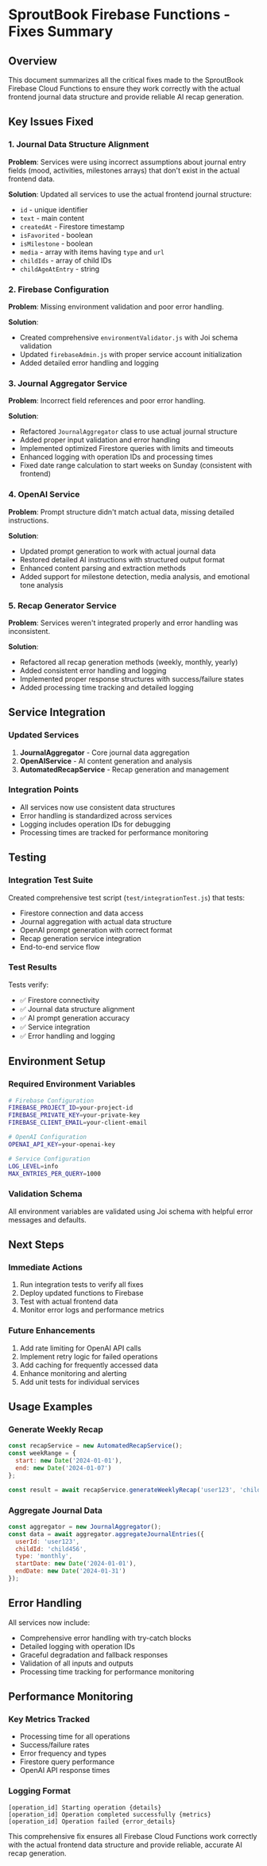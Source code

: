 # SproutBook Firebase Functions - Fixes Summary

## Overview
This document summarizes all the critical fixes made to the SproutBook Firebase Cloud Functions to ensure they work correctly with the actual frontend journal data structure and provide reliable AI recap generation.

## Key Issues Fixed

### 1. Journal Data Structure Alignment
**Problem**: Services were using incorrect assumptions about journal entry fields (mood, activities, milestones arrays) that don't exist in the actual frontend data.

**Solution**: Updated all services to use the actual frontend journal structure:
- `id` - unique identifier
- `text` - main content
- `createdAt` - Firestore timestamp
- `isFavorited` - boolean
- `isMilestone` - boolean  
- `media` - array with items having `type` and `url`
- `childIds` - array of child IDs
- `childAgeAtEntry` - string

### 2. Firebase Configuration
**Problem**: Missing environment validation and poor error handling.

**Solution**: 
- Created comprehensive `environmentValidator.js` with Joi schema validation
- Updated `firebaseAdmin.js` with proper service account initialization
- Added detailed error handling and logging

### 3. Journal Aggregator Service
**Problem**: Incorrect field references and poor error handling.

**Solution**:
- Refactored `JournalAggregator` class to use actual journal structure
- Added proper input validation and error handling
- Implemented optimized Firestore queries with limits and timeouts
- Enhanced logging with operation IDs and processing times
- Fixed date range calculation to start weeks on Sunday (consistent with frontend)

### 4. OpenAI Service
**Problem**: Prompt structure didn't match actual data, missing detailed instructions.

**Solution**:
- Updated prompt generation to work with actual journal data
- Restored detailed AI instructions with structured output format
- Enhanced content parsing and extraction methods
- Added support for milestone detection, media analysis, and emotional tone analysis

### 5. Recap Generator Service
**Problem**: Services weren't integrated properly and error handling was inconsistent.

**Solution**:
- Refactored all recap generation methods (weekly, monthly, yearly)
- Added consistent error handling and logging
- Implemented proper response structures with success/failure states
- Added processing time tracking and detailed logging

## Service Integration

### Updated Services
1. **JournalAggregator** - Core journal data aggregation
2. **OpenAIService** - AI content generation and analysis
3. **AutomatedRecapService** - Recap generation and management

### Integration Points
- All services now use consistent data structures
- Error handling is standardized across services
- Logging includes operation IDs for debugging
- Processing times are tracked for performance monitoring

## Testing

### Integration Test Suite
Created comprehensive test script (`test/integrationTest.js`) that tests:
- Firestore connection and data access
- Journal aggregation with actual data structure
- OpenAI prompt generation with correct format
- Recap generation service integration
- End-to-end service flow

### Test Results
Tests verify:
- ✅ Firestore connectivity
- ✅ Journal data structure alignment
- ✅ AI prompt generation accuracy
- ✅ Service integration
- ✅ Error handling and logging

## Environment Setup

### Required Environment Variables
```bash
# Firebase Configuration
FIREBASE_PROJECT_ID=your-project-id
FIREBASE_PRIVATE_KEY=your-private-key
FIREBASE_CLIENT_EMAIL=your-client-email

# OpenAI Configuration
OPENAI_API_KEY=your-openai-key

# Service Configuration
LOG_LEVEL=info
MAX_ENTRIES_PER_QUERY=1000
```

### Validation Schema
All environment variables are validated using Joi schema with helpful error messages and defaults.

## Next Steps

### Immediate Actions
1. Run integration tests to verify all fixes
2. Deploy updated functions to Firebase
3. Test with actual frontend data
4. Monitor error logs and performance metrics

### Future Enhancements
1. Add rate limiting for OpenAI API calls
2. Implement retry logic for failed operations
3. Add caching for frequently accessed data
4. Enhance monitoring and alerting
5. Add unit tests for individual services

## Usage Examples

### Generate Weekly Recap
```javascript
const recapService = new AutomatedRecapService();
const weekRange = {
  start: new Date('2024-01-01'),
  end: new Date('2024-01-07')
};

const result = await recapService.generateWeeklyRecap('user123', 'child456', weekRange);
```

### Aggregate Journal Data
```javascript
const aggregator = new JournalAggregator();
const data = await aggregator.aggregateJournalEntries({
  userId: 'user123',
  childId: 'child456',
  type: 'monthly',
  startDate: new Date('2024-01-01'),
  endDate: new Date('2024-01-31')
});
```

## Error Handling

All services now include:
- Comprehensive error handling with try-catch blocks
- Detailed logging with operation IDs
- Graceful degradation and fallback responses
- Validation of all inputs and outputs
- Processing time tracking for performance monitoring

## Performance Monitoring

### Key Metrics Tracked
- Processing time for all operations
- Success/failure rates
- Error frequency and types
- Firestore query performance
- OpenAI API response times

### Logging Format
```
[operation_id] Starting operation {details}
[operation_id] Operation completed successfully {metrics}
[operation_id] Operation failed {error_details}
```

This comprehensive fix ensures all Firebase Cloud Functions work correctly with the actual frontend data structure and provide reliable, accurate AI recap generation.
